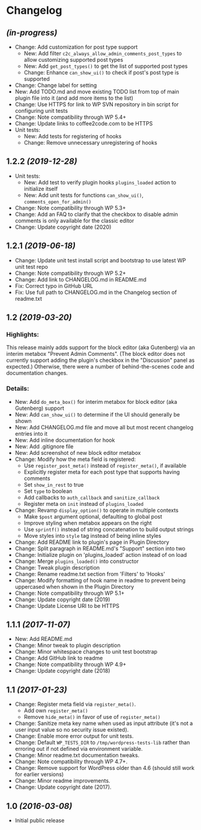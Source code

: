# Changelog

## _(in-progress)_
* Change: Add customization for post type support
    * New: Add filter `c2c_always_allow_admin_comments_post_types` to allow customizing supported post types
    * New: Add `get_post_types()` to get the list of supported post types
    * Change: Enhance `can_show_ui()` to check if post's post type is supported
* Change: Change label for setting
* New: Add TODO.md and move existing TODO list from top of main plugin file into it (and add more items to the list)
* Change: Use HTTPS for link to WP SVN repository in bin script for configuring unit tests
* Change: Note compatibility through WP 5.4+
* Change: Update links to coffee2code.com to be HTTPS
* Unit tests:
    * New: Add tests for registering of hooks
    * Change: Remove unnecessary unregistering of hooks

## 1.2.2 _(2019-12-28)_
* Unit tests:
    * New: Add test to verify plugin hooks `plugins_loaded` action to initialize itself
    * New: Add unit tests for functions `can_show_ui()`, `comments_open_for_admin()`
* Change: Note compatibility through WP 5.3+
* Change: Add an FAQ to clarify that the checkbox to disable admin comments is only available for the classic editor
* Change: Update copyright date (2020)

## 1.2.1 _(2019-06-18)_
* Change: Update unit test install script and bootstrap to use latest WP unit test repo
* Change: Note compatibility through WP 5.2+
* Change: Add link to CHANGELOG.md in README.md
* Fix: Correct typo in GitHub URL
* Fix: Use full path to CHANGELOG.md in the Changelog section of readme.txt

## 1.2 _(2019-03-20)_

### Highlights:

This release mainly adds support for the block editor (aka Gutenberg) via an interim metabox "Prevent Admin Comments". (The block editor does not currently support adding the plugin's checkbox in the "Discussion" panel as expected.) Otherwise, there were a number of behind-the-scenes code and documentation changes.

### Details:

* New: Add `do_meta_box()` for interim metabox for block editor (aka Gutenberg) support
* New: Add `can_show_ui()` to determine if the UI should generally be shown
* New: Add CHANGELOG.md file and move all but most recent changelog entries into it
* New: Add inline documentation for hook
* New: Add .gitignore file
* New: Add screenshot of new block editor metabox
* Change: Modify how the meta field is registered:
    * Use `register_post_meta()` instead of `register_meta()`, if available
    * Explicitly register meta for each post type that supports having comments
    * Set `show_in_rest` to true
    * Set `type` to boolean
    * Add callbacks to `auth_callback` and `sanitize_callback`
    * Register meta on `init` instead of `plugins_loaded`
* Change: Revamp `display_option()` to operate in multiple contexts
    * Make `$post` argument optional, defaulting to global post
    * Improve styling when metabox appears on the right
    * Use `sprintf()` instead of string concatenation to build output strings
    * Move styles into `style` tag instead of being inline styles
* Change: Add README link to plugin's page in Plugin Directory
* Change: Split paragraph in README.md's "Support" section into two
* Change: Initialize plugin on 'plugins_loaded' action instead of on load
* Change: Merge `plugins_loaded()` into constructor
* Change: Tweak plugin description
* Change: Rename readme.txt section from 'Filters' to 'Hooks'
* Change: Modify formatting of hook name in readme to prevent being uppercased when shown in the Plugin Directory
* Change: Note compatibility through WP 5.1+
* Change: Update copyright date (2019)
* Change: Update License URI to be HTTPS

## 1.1.1 _(2017-11-07)_
* New: Add README.md
* Change: Minor tweak to plugin description
* Change: Minor whitespace changes to unit test bootstrap
* Change: Add GitHub link to readme
* Change: Note compatibility through WP 4.9+
* Change: Update copyright date (2018)

## 1.1 _(2017-01-23)_
* Change: Register meta field via `register_meta()`.
    * Add own `register_meta()`
    * Remove `hide_meta()` in favor of use of `register_meta()`
* Change: Sanitize meta key name when used as input attribute (it's not a user input value so no security issue existed).
* Change: Enable more error output for unit tests.
* Change: Default `WP_TESTS_DIR` to `/tmp/wordpress-tests-lib` rather than erroring out if not defined via environment variable.
* Change: Minor readme.txt documentation tweaks.
* Change: Note compatibility through WP 4.7+.
* Change: Remove support for WordPress older than 4.6 (should still work for earlier versions)
* Change: Minor readme improvements.
* Change: Update copyright date (2017).

## 1.0 _(2016-03-08)_
* Initial public release
